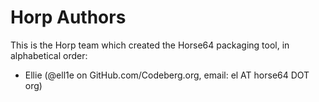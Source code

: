 # Horp Authors

This is the Horp team which created the Horse64 packaging tool,
in alphabetical order:

- Ellie (@ell1e on GitHub.com/Codeberg.org, email: el AT horse64 DOT org)

